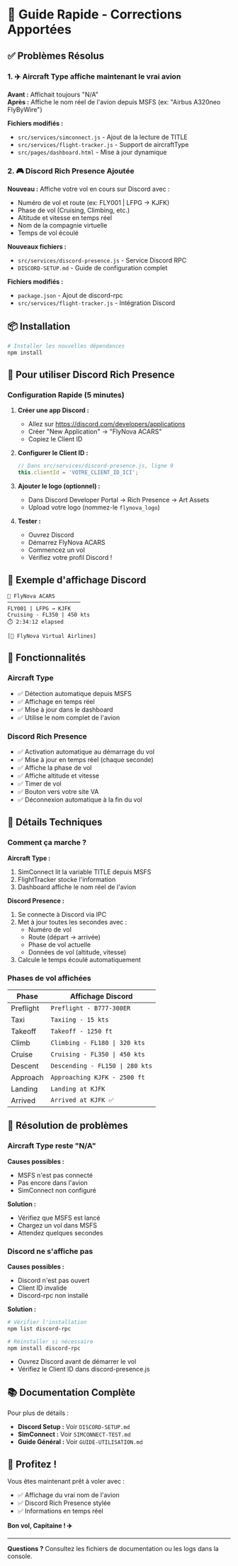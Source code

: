 # 🚀 Guide Rapide - Corrections Apportées

## ✅ Problèmes Résolus

### 1. ✈️ Aircraft Type affiche maintenant le vrai avion
**Avant :** Affichait toujours "N/A"  
**Après :** Affiche le nom réel de l'avion depuis MSFS (ex: "Airbus A320neo FlyByWire")

**Fichiers modifiés :**
- `src/services/simconnect.js` - Ajout de la lecture de TITLE
- `src/services/flight-tracker.js` - Support de aircraftType
- `src/pages/dashboard.html` - Mise à jour dynamique

### 2. 🎮 Discord Rich Presence Ajoutée
**Nouveau :** Affiche votre vol en cours sur Discord avec :
- Numéro de vol et route (ex: FLY001 | LFPG → KJFK)
- Phase de vol (Cruising, Climbing, etc.)
- Altitude et vitesse en temps réel
- Nom de la compagnie virtuelle
- Temps de vol écoulé

**Nouveaux fichiers :**
- `src/services/discord-presence.js` - Service Discord RPC
- `DISCORD-SETUP.md` - Guide de configuration complet

**Fichiers modifiés :**
- `package.json` - Ajout de discord-rpc
- `src/services/flight-tracker.js` - Intégration Discord

## 📦 Installation

```powershell
# Installer les nouvelles dépendances
npm install
```

## 🎯 Pour utiliser Discord Rich Presence

### Configuration Rapide (5 minutes)

1. **Créer une app Discord :**
   - Allez sur https://discord.com/developers/applications
   - Créer "New Application" → "FlyNova ACARS"
   - Copiez le Client ID

2. **Configurer le Client ID :**
   ```javascript
   // Dans src/services/discord-presence.js, ligne 9
   this.clientId = 'VOTRE_CLIENT_ID_ICI';
   ```

3. **Ajouter le logo (optionnel) :**
   - Dans Discord Developer Portal → Rich Presence → Art Assets
   - Upload votre logo (nommez-le `flynova_logo`)

4. **Tester :**
   - Ouvrez Discord
   - Démarrez FlyNova ACARS
   - Commencez un vol
   - Vérifiez votre profil Discord !

## 🎨 Exemple d'affichage Discord

```
🛫 FlyNova ACARS
───────────────────────
FLY001 | LFPG → KJFK
Cruising - FL350 | 450 kts
⏱️ 2:34:12 elapsed

[🛫 FlyNova Virtual Airlines]
```

## 🔧 Fonctionnalités

### Aircraft Type
- ✅ Détection automatique depuis MSFS
- ✅ Affichage en temps réel
- ✅ Mise à jour dans le dashboard
- ✅ Utilise le nom complet de l'avion

### Discord Rich Presence
- ✅ Activation automatique au démarrage du vol
- ✅ Mise à jour en temps réel (chaque seconde)
- ✅ Affiche la phase de vol
- ✅ Affiche altitude et vitesse
- ✅ Timer de vol
- ✅ Bouton vers votre site VA
- ✅ Déconnexion automatique à la fin du vol

## 📝 Détails Techniques

### Comment ça marche ?

**Aircraft Type :**
1. SimConnect lit la variable TITLE depuis MSFS
2. FlightTracker stocke l'information
3. Dashboard affiche le nom réel de l'avion

**Discord Presence :**
1. Se connecte à Discord via IPC
2. Met à jour toutes les secondes avec :
   - Numéro de vol
   - Route (départ → arrivée)
   - Phase de vol actuelle
   - Données de vol (altitude, vitesse)
3. Calcule le temps écoulé automatiquement

### Phases de vol affichées

| Phase | Affichage Discord |
|-------|------------------|
| Preflight | `Preflight - B777-300ER` |
| Taxi | `Taxiing - 15 kts` |
| Takeoff | `Takeoff - 1250 ft` |
| Climb | `Climbing - FL180 \| 320 kts` |
| Cruise | `Cruising - FL350 \| 450 kts` |
| Descent | `Descending - FL150 \| 280 kts` |
| Approach | `Approaching KJFK - 2500 ft` |
| Landing | `Landing at KJFK` |
| Arrived | `Arrived at KJFK ✅` |

## 🐛 Résolution de problèmes

### Aircraft Type reste "N/A"
**Causes possibles :**
- MSFS n'est pas connecté
- Pas encore dans l'avion
- SimConnect non configuré

**Solution :**
- Vérifiez que MSFS est lancé
- Chargez un vol dans MSFS
- Attendez quelques secondes

### Discord ne s'affiche pas
**Causes possibles :**
- Discord n'est pas ouvert
- Client ID invalide
- Discord-rpc non installé

**Solution :**
```powershell
# Vérifier l'installation
npm list discord-rpc

# Réinstaller si nécessaire
npm install discord-rpc
```

- Ouvrez Discord avant de démarrer le vol
- Vérifiez le Client ID dans discord-presence.js

## 📚 Documentation Complète

Pour plus de détails :
- **Discord Setup :** Voir `DISCORD-SETUP.md`
- **SimConnect :** Voir `SIMCONNECT-TEST.md`
- **Guide Général :** Voir `GUIDE-UTILISATION.md`

## 🎉 Profitez !

Vous êtes maintenant prêt à voler avec :
- ✅ Affichage du vrai nom de l'avion
- ✅ Discord Rich Presence stylée
- ✅ Informations en temps réel

**Bon vol, Capitaine ! ✈️**

---

**Questions ?** Consultez les fichiers de documentation ou les logs dans la console.
